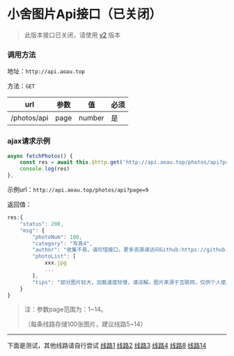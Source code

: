 # 小舍图片Api接口（已关闭）

> 此版本接口已关闭，请使用 [v2](https://github.com/yesmore/photosapi) 版本


### 调用方法

地址：`http://api.aoau.top`

方法：`GET`

| url         | 参数 | 值     | 必须 |
| ----------- | ---- | ------ | ---- |
| /photos/api | page | number | 是   |


### ajax请求示例

```js
async fetchPhotos() {
    const res = await this.$http.get('http://api.aoau.top/photos/api?page=9')
    console.log(res)
},
```

示例url：`http://api.aoau.top/photos/api?page=9`

返回值：

```js
res:{
    "status": 200,
    "msg": {
        "photoNum": 100,
        "category": "写真4",
        "author": "收集不易，请珍惜接口，更多资源请访问Github:https://github.com/bai-23/photosapi",
        "photoList": [
            xxx.jpg
            ...
        ],
        "tips": "部分图片较大，加载速度较慢，请谅解。图片来源于互联网，仅供个人使用，请勿商用！"
    }
}

```

> 注：参数page范围为：1~14。
>
> （每条线路存储100张图片，建议线路5~14）

---
下面是测试，其他线路请自行尝试
[线路1](http://api.aoau.top:9999/photos/1/%20%2816%29.png)
[线路2](http://api.aoau.top:9999/photos/2/%20%2819%29.png)
[线路3](http://api.aoau.top:9999/photos/3/%20%2834%29.png)
[线路4](http://api.aoau.top:9999/photos/4/%20%2883%29.png)
[线路8](http://api.aoau.top:9999/photos/8/%20%2830%29.jpg)
[线路14](http://api.aoau.top:9999/photos/14/%20%2860%29.jpg)

